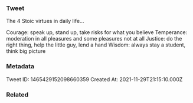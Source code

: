 ### Tweet
The 4 Stoic virtues in daily life…

Courage: speak up, stand up, take risks for what you believe
Temperance: moderation in all pleasures and some pleasures not at all
Justice: do the right thing, help the little guy, lend a hand
Wisdom: always stay a student, think big picture

### Metadata
Tweet ID: 1465429152098660359
Created At: 2021-11-29T21:15:10.000Z

### Related

